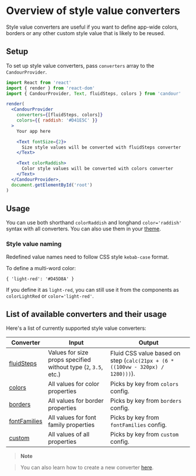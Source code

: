 # Overview of style value converters

Style value converters are useful if you want to define app-wide colors,
borders or any other custom style value that is likely to be reused.

## Setup

To set up style value converters, pass `converters` array to the `CandourProvider`.

```jsx
import React from 'react'
import { render } from 'react-dom'
import { CandourProvider, Text, fluidSteps, colors } from 'candour'

render(
  <CandourProvider
    converters={[fluidSteps, colors]}
    colors={{ raddish: '#D41E5C' }}
  >
    Your app here

    <Text fontSize={2}>
      Size style values will be converted with fluidSteps converter
    </Text>

    <Text colorRaddish>
      Color style values will be converted with colors converter
    </Text>
  </CandourProvider>,
  document.getElementById('root')
)
```

## Usage

You can use both shorthand `colorRaddish` and longhand `color='raddish'`
syntax with all converters. You can also use them in your [theme](/docs/theme/base).

### Style value naming

Redefined value names need to follow CSS style `kebab-case` format.

To define a multi-word color:
```
{ 'light-red': '#D45D8A' }
```

If you define it as `light-red`, you can still use it from the components
as `colorLightRed` or `color='light-red'`.

## List of available converters and their usage

Here's a list of currently supported style value converters:

| Converter                                      | Input                                                           | Output
| -------------                                  | --------                                                        | ---
| [fluidSteps](/docs/converters/fluid-steps)     | Values for size props specified without type (`2`, `3.5`, etc.) | Fluid CSS value based on step (`calc(21px + (6 * ((100vw - 320px) / 1280)))`).
| [colors](/docs/converters/colors)              | All values for color properties                                 | Picks by key from `colors` config.
| [borders](/docs/converters/borders)            | All values for border properties                                | Picks by key from `borders` config.
| [fontFamilies](/docs/converters/font-families) | All values for font family properties                           | Picks by key from `fontFamilies` config.
| [custom](/docs/converters/custom)              | All values of all properties                                    | Picks by key from `custom` config.

> **Note**

> You can also learn how to create a new converter [here](/converters/create-new).
